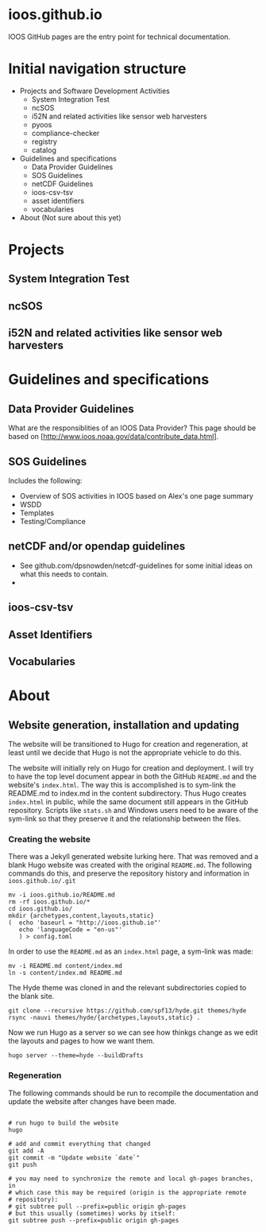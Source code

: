 ioos.github.io
==============

IOOS GitHub pages are the entry point for technical documentation.

# Initial navigation structure
* Projects and Software Development Activities
  * System Integration Test
  * ncSOS
  * i52N and related activities like sensor web harvesters
  * pyoos
  * compliance-checker
  * registry
  * catalog
* Guidelines and specifications
  * Data Provider Guidelines
  * SOS Guidelines
  * netCDF Guidelines
  * ioos-csv-tsv
  * asset identifiers
  * vocabularies
* About  (Not sure about this yet)


# Projects
## System Integration Test

## ncSOS

## i52N and related activities like sensor web harvesters

# Guidelines and specifications
## Data Provider Guidelines
What are the responsiblities of an IOOS Data Provider? This page should be
based on [http://www.ioos.noaa.gov/data/contribute_data.html].

## SOS Guidelines
Includes the following:    

* Overview of SOS activities in IOOS based on Alex's one page summary   
* WSDD   
* Templates   
* Testing/Compliance   

## netCDF and/or opendap guidelines
* See github.com/dpsnowden/netcdf-guidelines for some initial ideas on what
this needs to contain.
* 

## ioos-csv-tsv

## Asset Identifiers 

## Vocabularies

# About

## Website generation, installation and updating

The website will be transitioned to Hugo for creation and regeneration, at
least until we decide that Hugo is not the appropriate vehicle to do this.

The website will initially rely on Hugo for creation and deployment.  I will
try to have the top level document appear in both the GitHub `README.md` and
the website's `index.html`.  The way this is accomplished is to sym-link the
README.md to index.md in the content subdirectory. Thus Hugo creates
`index.html` in public, while the same document still appears in the GitHub
repository.  Scripts like `stats.sh` and Windows users need to be aware of the
sym-link so that they preserve it and the relationship between the files.

### Creating the website

There was a Jekyll generated website lurking here. That was removed and a blank
Hugo website was created with the original `README.md`.  The following commands
do this, and preserve the repository history and information in
`ioos.github.io/.git` 

```
mv -i ioos.github.io/README.md
rm -rf ioos.github.io/* 
cd ioos.github.io/
mkdir {archetypes,content,layouts,static}
(  echo 'baseurl = "http://ioos.github.io"' 
   echo 'languageCode = "en-us"'
   ) > config.toml
```

In order to use the `README.md` as an `index.html` page, a sym-link was made:

```
mv -i README.md content/index.md
ln -s content/index.md README.md
```

The Hyde theme was cloned in and the relevant subdirectories copied to the
blank site. 

``` 
git clone --recursive https://github.com/spf13/hyde.git themes/hyde 
rsync -nauvi themes/hyde/{archetypes,layouts,static} .

```

Now we run Hugo as a server so we can see how thinkgs change as we 
edit the layouts and pages to how we want them. 

```
hugo server --theme=hyde --buildDrafts
```



### Regeneration

The following commands should be run to recompile the documentation and
update the website after changes have been made. 

```

# run hugo to build the website
hugo

# add and commit everything that changed
git add -A
git commit -m "Update website `date`" 
git push

# you may need to synchronize the remote and local gh-pages branches, in
# which case this may be required (origin is the appropriate remote
# repository):
# git subtree pull --prefix=public origin gh-pages
# but this usually (sometimes) works by itself:
git subtree push --prefix=public origin gh-pages

```

<!-- vi:se nowrap tw=0: -->

